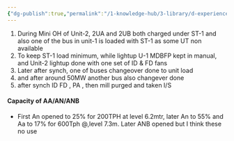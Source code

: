 ```yaml
---
{"dg-publish":true,"permalink":"/1-knowledge-hub/3-library/d-experiences-and-learnings/1-office/2-tstps-incidents-and-experiences/lightup-learning-or-experience/","noteIcon":""}
---
```


1. During Mini OH of Unit-2, 2UA and 2UB both charged under ST-1 and also one of the bus in unit-1 is loaded with ST-1 as some UT non available
2. To keep ST-1 load minimum, while lightup U-1 MDBFP kept in manual, and Unit-2 lightup done with one set of ID  & FD fans
3. Later after synch, one of buses changeover done to unit load
4. and after around 50MW another bus also changever done
5. after synch ID FD , PA , then mill purged and taken I/S
#### Capacity of AA/AN/ANB
- First An opened to 25% for 200TPH at level 6.2mtr, later An to 55% and Aa to 17% for 600Tph @,level 7.3m. Later ANB opened but I think these no use 